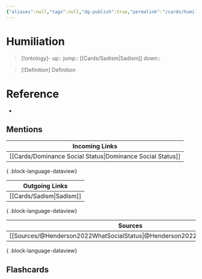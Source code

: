 ```yaml
---
{"aliases":null,"tags":null,"dg-publish":true,"permalink":"/cards/humiliation/","dgPassFrontmatter":true}
---
```


# Humiliation

> [!ontology]-
> up:: 
> jump:: [[Cards/Sadism\|Sadism]]
> down:: 

> [!Definition] Definition
> 

# Reference
- 

## Mentions
| Incoming Links                                                |
| ------------------------------------------------------------- |
| [[Cards/Dominance Social Status\|Dominance Social Status]] |

{ .block-language-dataview}

| Outgoing Links              |
| --------------------------- |
| [[Cards/Sadism\|Sadism]] |

{ .block-language-dataview}

| Sources                                                                       |
| ----------------------------------------------------------------------------- |
| [[Sources/@Henderson2022WhatSocialStatus\|@Henderson2022WhatSocialStatus]] |

{ .block-language-dataview}

## Flashcards 
